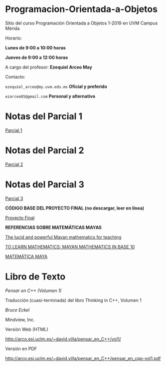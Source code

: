 # Programacion-Orientada-a-Objetos

Sitio del curso Programación Orientada a Objetos 1-2019 en UVM Campus Mérida

Horario:

**Lunes de 9:00 a 10:00 horas**

**Jueves de 9:00 a 12:00 horas**


A cargo del profesor: **Ezequiel Arceo May**

Contacto:

`ezequiel_arceo@my.uvm.edu.mx`  **Oficial y preferido**

`ezarceo85@gmail.com`           **Personal y alternativo**

Notas del Parcial 1
===========
[Parcial 1](./unidad1/parcial1.pdf)


Notas del Parcial 2
===========
[Parcial 2](./unidad2/parcial2.pdf)


Notas del Parcial 3
===========
[Parcial 3](./unidad3/parcial3.pdf)

**CÓDIGO BASE DEL PROYECTO FINAL (no descargar, leer en línea)**

[Proyecto Final](./unidad3/posicional.cpp)

**REFERENCIAS SOBRE MATEMÁTICAS MAYAS**

[The lucid and powerful Mayan mathematics for teaching](./unidad3/matematica-maya-lucida.pdf)

[TO LEARN MATHEMATICS: MAYAN MATHEMATICS IN BASE 10](./unidad3/matematica-maya-base-10.pdf)

[MATEMÁTICA MAYA](./unidad3/aritmetica-maya.pdf)

Libro de Texto
==============

*Pensar en C++ (Volumen 1)*

Traducción (cuasi-terminada) del libro Thinking in C++, Volumen 1

*Bruce Eckel*

Mindview, Inc.


Versión Web (HTML)

http://arco.esi.uclm.es/~david.villa/pensar_en_C++/vol1/


Versión en PDF

http://arco.esi.uclm.es/~david.villa/pensar_en_C++/pensar_en_cpp-vol1.pdf
